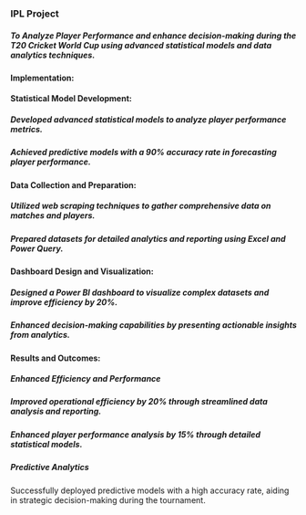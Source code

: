 ### IPL Project
##### To Analyze Player Performance and enhance decision-making during the T20 Cricket World Cup using advanced statistical models and data analytics techniques.

#### Implementation:

#### Statistical Model Development:
##### Developed advanced statistical models to analyze player performance metrics.
##### Achieved predictive models with a 90% accuracy rate in forecasting player performance.

#### Data Collection and Preparation:
##### Utilized web scraping techniques to gather comprehensive data on matches and players.
##### Prepared datasets for detailed analytics and reporting using Excel and Power Query.

#### Dashboard Design and Visualization:
##### Designed a Power BI dashboard to visualize complex datasets and improve efficiency by 20%.
##### Enhanced decision-making capabilities by presenting actionable insights from analytics.

#### Results and Outcomes:
##### Enhanced Efficiency and Performance
##### Improved operational efficiency by 20% through streamlined data analysis and reporting.
##### Enhanced player performance analysis by 15% through detailed statistical models.
##### Predictive Analytics

Successfully deployed predictive models with a high accuracy rate, aiding in strategic decision-making during the tournament.
